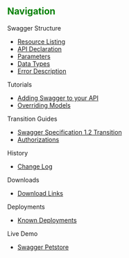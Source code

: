 ## <font color="green">Navigation</font>
Swagger Structure
* [Resource Listing](https://github.com/wordnik/swagger-core/wiki/Resource-Listing)
* [API Declaration](https://github.com/wordnik/swagger-core/wiki/API-Declaration)
* [Parameters](https://github.com/wordnik/swagger-core/wiki/Parameters)
* [Data Types](https://github.com/wordnik/swagger-core/wiki/Datatypes)
* [Error Description](https://github.com/wordnik/swagger-core/wiki/Errors)

Tutorials
* [Adding Swagger to your API](https://github.com/wordnik/swagger-core/wiki/Adding-Swagger-to-your-API)
* [Overriding Models](https://github.com/wordnik/swagger-core/wiki/overriding-models)

Transition Guides
* [Swagger Specification 1.2 Transition](https://github.com/wordnik/swagger-core/wiki/1.2-transition)
* [Authorizations](https://github.com/wordnik/swagger-core/wiki/authorizations)

History
* [Change Log](https://github.com/wordnik/swagger-core/wiki/Changelog)

Downloads
* [Download Links](https://github.com/wordnik/swagger-core/wiki/Downloads)

Deployments
* [Known Deployments](https://github.com/wordnik/swagger-core/wiki/Deployments)

Live Demo
* [Swagger Petstore](http://petstore.swagger.wordnik.com)